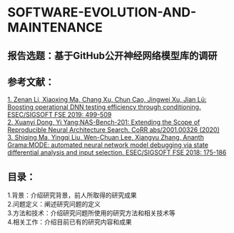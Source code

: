 # SOFTWARE-EVOLUTION-AND-MAINTENANCE
## 报告选题：基于GitHub公开神经网络模型库的调研
## 参考文献：
[1.	Zenan Li, Xiaoxing Ma, Chang Xu, Chun Cao, Jingwei Xu, Jian Lü:
Boosting operational DNN testing efficiency through conditioning. ESEC/SIGSOFT FSE 2019: 499-509
](/reference/Boosting.pdf)   
[2.	Xuanyi Dong, Yi Yang:NAS-Bench-201: Extending the Scope of Reproducible Neural Architecture Search. CoRR abs/2001.00326 (2020)](/reference/2001.00326.pdf)  
[3.	Shiqing Ma, Yingqi Liu, Wen-Chuan Lee, Xiangyu Zhang, Ananth Grama:MODE: automated neural network model debugging via state differential analysis and input selection. ESEC/SIGSOFT FSE 2018: 175-186](/reference/3236024.3236082.pdf)  
## 目录：
1.背景：介绍研究背景，前人所取得的研究成果  
2.问题定义：阐述研究问题的定义  
3.方法和技术：介绍研究问题所使用的研究方法和相关技术等  
4.相关工作：介绍目前已有的研究内容和成果
